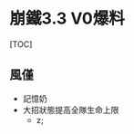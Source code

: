# 崩鐵3.3 V0爆料
[TOC]
## 風僅
- 記憶奶
- 大招狀態提高全隊生命上限
	- z;
<!--stackedit_data:
eyJoaXN0b3J5IjpbMTgzMjc5NzM5Ml19
-->